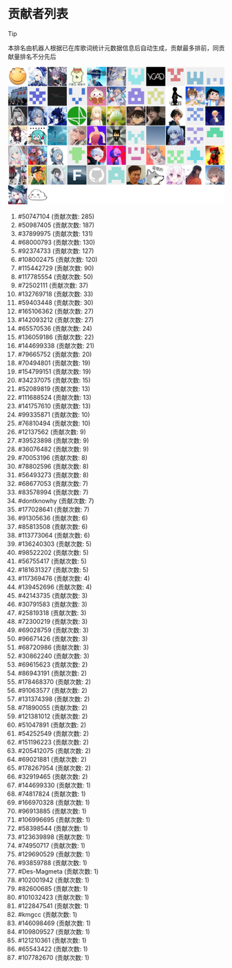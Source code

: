 # 贡献者列表

> [!TIP]
> 本排名由机器人根据已在库歌词统计元数据信息后自动生成，贡献最多排前，同贡献量排名不分先后

![贡献者头像画廊](./CONTRIBUTORS.svg)

1. #50747104 (贡献次数: 285)
2. #50987405 (贡献次数: 187)
3. #37899975 (贡献次数: 131)
4. #68000793 (贡献次数: 130)
5. #92374733 (贡献次数: 127)
6. #108002475 (贡献次数: 120)
7. #115442729 (贡献次数: 90)
8. #117785554 (贡献次数: 50)
9. #72502111 (贡献次数: 37)
10. #132769718 (贡献次数: 33)
11. #59403448 (贡献次数: 30)
12. #165106362 (贡献次数: 27)
13. #142093212 (贡献次数: 27)
14. #65570536 (贡献次数: 24)
15. #136059186 (贡献次数: 22)
16. #144699338 (贡献次数: 21)
17. #79665752 (贡献次数: 20)
18. #70494801 (贡献次数: 19)
19. #154799151 (贡献次数: 19)
20. #34237075 (贡献次数: 15)
21. #52089819 (贡献次数: 13)
22. #111688524 (贡献次数: 13)
23. #141757610 (贡献次数: 13)
24. #99335871 (贡献次数: 10)
25. #76810494 (贡献次数: 10)
26. #12137562 (贡献次数: 9)
27. #39523898 (贡献次数: 9)
28. #36076482 (贡献次数: 9)
29. #70053196 (贡献次数: 8)
30. #78802596 (贡献次数: 8)
31. #56493273 (贡献次数: 8)
32. #68677053 (贡献次数: 7)
33. #83578994 (贡献次数: 7)
34. #dontknowhy (贡献次数: 7)
35. #177028641 (贡献次数: 7)
36. #91305636 (贡献次数: 6)
37. #85813508 (贡献次数: 6)
38. #113773064 (贡献次数: 6)
39. #136240303 (贡献次数: 5)
40. #98522202 (贡献次数: 5)
41. #56755417 (贡献次数: 5)
42. #181631327 (贡献次数: 5)
43. #117369476 (贡献次数: 4)
44. #139452696 (贡献次数: 4)
45. #42143735 (贡献次数: 3)
46. #30791583 (贡献次数: 3)
47. #25819318 (贡献次数: 3)
48. #72300219 (贡献次数: 3)
49. #69028759 (贡献次数: 3)
50. #96671426 (贡献次数: 3)
51. #68720986 (贡献次数: 3)
52. #30862240 (贡献次数: 3)
53. #69615623 (贡献次数: 2)
54. #86943191 (贡献次数: 2)
55. #178468370 (贡献次数: 2)
56. #91063577 (贡献次数: 2)
57. #131374398 (贡献次数: 2)
58. #71890055 (贡献次数: 2)
59. #121381012 (贡献次数: 2)
60. #51047891 (贡献次数: 2)
61. #54252549 (贡献次数: 2)
62. #151196223 (贡献次数: 2)
63. #205412075 (贡献次数: 2)
64. #69021881 (贡献次数: 2)
65. #178267954 (贡献次数: 2)
66. #32919465 (贡献次数: 2)
67. #144699330 (贡献次数: 1)
68. #74817824 (贡献次数: 1)
69. #166970328 (贡献次数: 1)
70. #96913885 (贡献次数: 1)
71. #106996695 (贡献次数: 1)
72. #58398544 (贡献次数: 1)
73. #123639898 (贡献次数: 1)
74. #74950717 (贡献次数: 1)
75. #129690529 (贡献次数: 1)
76. #93859788 (贡献次数: 1)
77. #Des-Magmeta (贡献次数: 1)
78. #102001942 (贡献次数: 1)
79. #82600685 (贡献次数: 1)
80. #101032423 (贡献次数: 1)
81. #122847541 (贡献次数: 1)
82. #kmgcc (贡献次数: 1)
83. #146098469 (贡献次数: 1)
84. #109809527 (贡献次数: 1)
85. #121210361 (贡献次数: 1)
86. #65543422 (贡献次数: 1)
87. #107782670 (贡献次数: 1)
